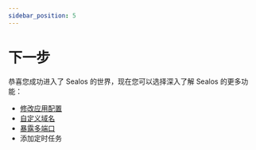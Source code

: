 ```yaml
---
sidebar_position: 5
---
```


# 下一步

恭喜您成功进入了 Sealos 的世界，现在您可以选择深入了解 Sealos 的更多功能：

+ [修改应用配置](/quick-start/update-app.md)
+ [自定义域名](/quick-start/add-domain.md)
+ [暴露多端口](/quick-start/expose-multi-ports.md)
+ 添加定时任务